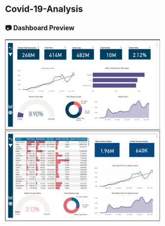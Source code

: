 # Covid-19-Analysis
## 📷 Dashboard Preview

![Covid-19 Dashboard](Dashboard1.png)
![Covid-19 Dashboard](Dashboard2.png)
